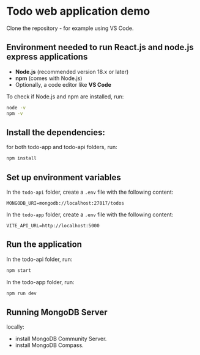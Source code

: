 # Todo web application demo

Clone the repository - for example using VS Code.

## Environment needed to run React.js and node.js express applications

- **Node.js** (recommended version 18.x or later)
- **npm** (comes with Node.js)
- Optionally, a code editor like **VS Code**

To check if Node.js and npm are installed, run:

```bash
node -v
npm -v
```

## Install the dependencies:

for both todo-app and todo-api folders, run:

```bash
npm install
```

## Set up environment variables

In the `todo-api` folder, create a `.env` file with the following content:

```
MONGODB_URI=mongodb://localhost:27017/todos
```

In the `todo-app` folder, create a `.env` file with the following content:

```
VITE_API_URL=http://localhost:5000
```

## Run the application

In the todo-api folder, run:

```bash
npm start
```

In the todo-app folder, run:

```bash
npm run dev
```

## Running MongoDB Server

locally:

- install MongoDB Community Server.
- install MongoDB Compass.

